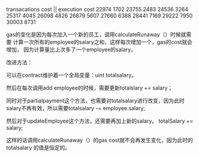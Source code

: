 
transacations cost ||  execution cost
22974                   1702
23755                   2483
24536                   3264
25317                   4045
26098                   4826
26879                   5607
27660                   6388
28441                   7169
29222                   7950
30003                   8731

gas的变化是因为每次加入一个新的员工，调用calculateRunaway（）时候就需要
计算一次所有的employee的salary之和，这样每次增加一个，gas的cost就会增加，
因为计算量比上次多了一个employee的salary。

改进方法：

可以在contract维护着一个全局变量：uint totalsalary。

然后在每次调用add employee的时候，需要更新totalslary += salary；

同时对于partialpayment这个方法，也需要对totalsalary进行改变，因为此时
salary不再有效，所以需要totalsalary -= employee.salary;

然后对于updateEmployee这个方法，还需要再加上新的salary。 
totalSalary += salary;

这样的话调用calculateRunaway（）的gas cost就不会再发生变化，因为此时的totalsalary
的值是恒定的。